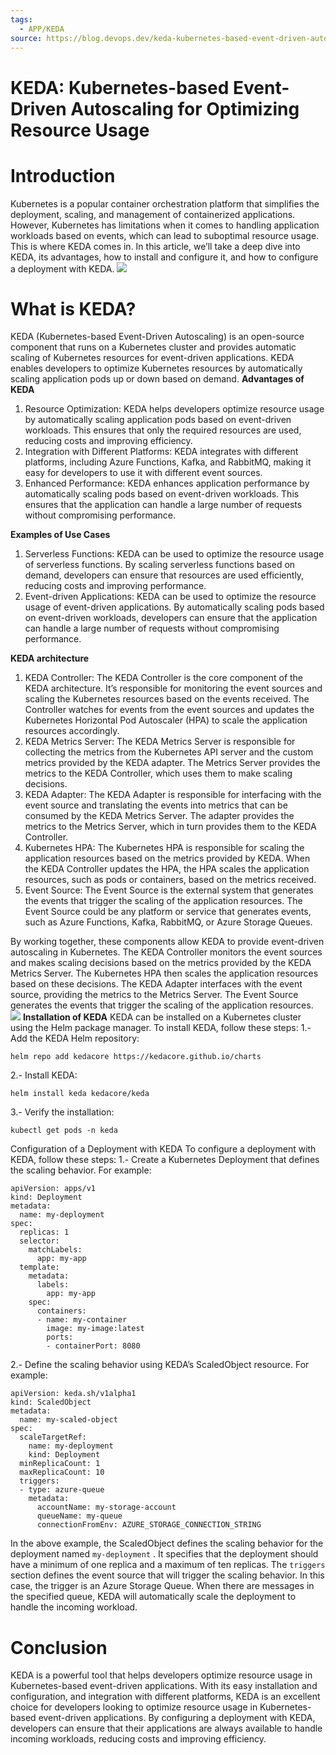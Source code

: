 ```yaml
---
tags:
  - APP/KEDA
source: https://blog.devops.dev/keda-kubernetes-based-event-driven-autoscaling-for-optimizing-resource-usage-50883939d9d7
---
```





# KEDA: Kubernetes-based Event-Driven Autoscaling for Optimizing Resource Usage



# Introduction

Kubernetes is a popular container orchestration platform that simplifies the deployment, scaling, and management of containerized applications. However, Kubernetes has limitations when it comes to handling application workloads based on events, which can lead to suboptimal resource usage. This is where KEDA comes in. In this article, we’ll take a deep dive into KEDA, its advantages, how to install and configure it, and how to configure a deployment with KEDA.
![](https://miro.medium.com/v2/resize:fit:625/0*eC3w4bRMn6ecw5Z5.png) 


# What is KEDA?

KEDA (Kubernetes-based Event-Driven Autoscaling) is an open-source component that runs on a Kubernetes cluster and provides automatic scaling of Kubernetes resources for event-driven applications. KEDA enables developers to optimize Kubernetes resources by automatically scaling application pods up or down based on demand.
 **Advantages of KEDA** 
1.  Resource Optimization: KEDA helps developers optimize resource usage by automatically scaling application pods based on event-driven workloads. This ensures that only the required resources are used, reducing costs and improving efficiency.
2.  Integration with Different Platforms: KEDA integrates with different platforms, including Azure Functions, Kafka, and RabbitMQ, making it easy for developers to use it with different event sources.
3.  Enhanced Performance: KEDA enhances application performance by automatically scaling pods based on event-driven workloads. This ensures that the application can handle a large number of requests without compromising performance.

 **Examples of Use Cases** 
1.  Serverless Functions: KEDA can be used to optimize the resource usage of serverless functions. By scaling serverless functions based on demand, developers can ensure that resources are used efficiently, reducing costs and improving performance.
2.  Event-driven Applications: KEDA can be used to optimize the resource usage of event-driven applications. By automatically scaling pods based on event-driven workloads, developers can ensure that the application can handle a large number of requests without compromising performance.

 **KEDA architecture** 
1.  KEDA Controller: The KEDA Controller is the core component of the KEDA architecture. It’s responsible for monitoring the event sources and scaling the Kubernetes resources based on the events received. The Controller watches for events from the event sources and updates the Kubernetes Horizontal Pod Autoscaler (HPA) to scale the application resources accordingly.
2.  KEDA Metrics Server: The KEDA Metrics Server is responsible for collecting the metrics from the Kubernetes API server and the custom metrics provided by the KEDA adapter. The Metrics Server provides the metrics to the KEDA Controller, which uses them to make scaling decisions.
3.  KEDA Adapter: The KEDA Adapter is responsible for interfacing with the event source and translating the events into metrics that can be consumed by the KEDA Metrics Server. The adapter provides the metrics to the Metrics Server, which in turn provides them to the KEDA Controller.
4.  Kubernetes HPA: The Kubernetes HPA is responsible for scaling the application resources based on the metrics provided by KEDA. When the KEDA Controller updates the HPA, the HPA scales the application resources, such as pods or containers, based on the metrics received.
5.  Event Source: The Event Source is the external system that generates the events that trigger the scaling of the application resources. The Event Source could be any platform or service that generates events, such as Azure Functions, Kafka, RabbitMQ, or Azure Storage Queues.

By working together, these components allow KEDA to provide event-driven autoscaling in Kubernetes. The KEDA Controller monitors the event sources and makes scaling decisions based on the metrics provided by the KEDA Metrics Server. The Kubernetes HPA then scales the application resources based on these decisions. The KEDA Adapter interfaces with the event source, providing the metrics to the Metrics Server. The Event Source generates the events that trigger the scaling of the application resources.
![](https://miro.medium.com/v2/resize:fit:700/0*-FG58OiagLjMXFCn.png) 
 **Installation of KEDA** 
KEDA can be installed on a Kubernetes cluster using the Helm package manager. To install KEDA, follow these steps:
1.- Add the KEDA Helm repository:

```
helm repo add kedacore https://kedacore.github.io/charts
```


2.- Install KEDA:

```
helm install keda kedacore/keda
```


3.- Verify the installation:

```
kubectl get pods -n keda
```


Configuration of a Deployment with KEDA
To configure a deployment with KEDA, follow these steps:
1.- Create a Kubernetes Deployment that defines the scaling behavior. For example:

```
apiVersion: apps/v1
kind: Deployment
metadata:
  name: my-deployment
spec:
  replicas: 1
  selector:
    matchLabels:
      app: my-app
  template:
    metadata:
      labels:
        app: my-app
    spec:
      containers:
      - name: my-container
        image: my-image:latest
        ports:
        - containerPort: 8080
```


2.- Define the scaling behavior using KEDA’s ScaledObject resource. For example:

```
apiVersion: keda.sh/v1alpha1
kind: ScaledObject
metadata:
  name: my-scaled-object
spec:
  scaleTargetRef:
    name: my-deployment
    kind: Deployment
  minReplicaCount: 1
  maxReplicaCount: 10
  triggers:
  - type: azure-queue
    metadata:
      accountName: my-storage-account
      queueName: my-queue
      connectionFromEnv: AZURE_STORAGE_CONNECTION_STRING
```


In the above example, the ScaledObject defines the scaling behavior for the deployment named  `my-deployment` . It specifies that the deployment should have a minimum of one replica and a maximum of ten replicas. The  `triggers`  section defines the event source that will trigger the scaling behavior. In this case, the trigger is an Azure Storage Queue. When there are messages in the specified queue, KEDA will automatically scale the deployment to handle the incoming workload.


# Conclusion

KEDA is a powerful tool that helps developers optimize resource usage in Kubernetes-based event-driven applications. With its easy installation and configuration, and integration with different platforms, KEDA is an excellent choice for developers looking to optimize resource usage in Kubernetes-based event-driven applications. By configuring a deployment with KEDA, developers can ensure that their applications are always available to handle incoming workloads, reducing costs and improving efficiency.